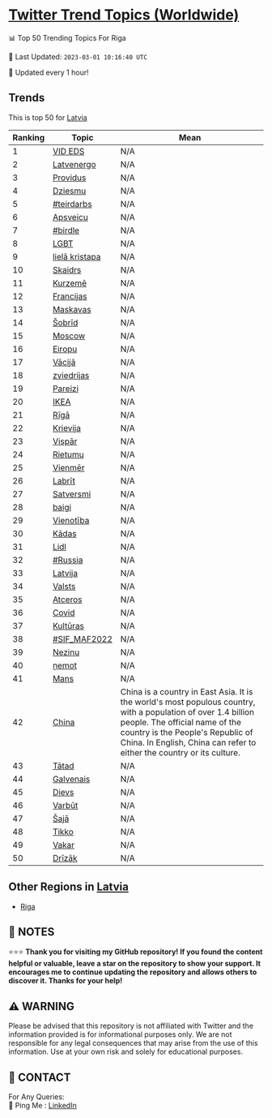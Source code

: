 [Twitter Trend Topics (Worldwide)](https://github.com/ErcinDedeoglu/Twitter-Trend-Topics)
==========


📊 Top 50 Trending Topics For Riga

📆 Last Updated: `2023-03-01 10:16:40 UTC`

🔧 Updated every 1 hour!


## Trends

This is top 50 for [Latvia](</Latvia>)

| Ranking | Topic | Mean |
| ------- | ------------ | ------------ |
| 1 | [VID EDS](http://twitter.com/search?q=VID+EDS) | N/A |
| 2 | [Latvenergo](http://twitter.com/search?q=Latvenergo) | N/A |
| 3 | [Providus](http://twitter.com/search?q=Providus) | N/A |
| 4 | [Dziesmu](http://twitter.com/search?q=Dziesmu) | N/A |
| 5 | [#teirdarbs](http://twitter.com/search?q=%23teirdarbs) | N/A |
| 6 | [Apsveicu](http://twitter.com/search?q=Apsveicu) | N/A |
| 7 | [#birdle](http://twitter.com/search?q=%23birdle) | N/A |
| 8 | [LGBT](http://twitter.com/search?q=LGBT) | N/A |
| 9 | [lielā kristapa](http://twitter.com/search?q=liel%c4%81+kristapa) | N/A |
| 10 | [Skaidrs](http://twitter.com/search?q=Skaidrs) | N/A |
| 11 | [Kurzemē](http://twitter.com/search?q=Kurzem%c4%93) | N/A |
| 12 | [Francijas](http://twitter.com/search?q=Francijas) | N/A |
| 13 | [Maskavas](http://twitter.com/search?q=Maskavas) | N/A |
| 14 | [Šobrīd](http://twitter.com/search?q=%c5%a0obr%c4%abd) | N/A |
| 15 | [Moscow](http://twitter.com/search?q=Moscow) | N/A |
| 16 | [Eiropu](http://twitter.com/search?q=Eiropu) | N/A |
| 17 | [Vācijā](http://twitter.com/search?q=V%c4%81cij%c4%81) | N/A |
| 18 | [zviedrijas](http://twitter.com/search?q=zviedrijas) | N/A |
| 19 | [Pareizi](http://twitter.com/search?q=Pareizi) | N/A |
| 20 | [IKEA](http://twitter.com/search?q=IKEA) | N/A |
| 21 | [Rīgā](http://twitter.com/search?q=R%c4%abg%c4%81) | N/A |
| 22 | [Krievija](http://twitter.com/search?q=Krievija) | N/A |
| 23 | [Vispār](http://twitter.com/search?q=Visp%c4%81r) | N/A |
| 24 | [Rietumu](http://twitter.com/search?q=Rietumu) | N/A |
| 25 | [Vienmēr](http://twitter.com/search?q=Vienm%c4%93r) | N/A |
| 26 | [Labrīt](http://twitter.com/search?q=Labr%c4%abt) | N/A |
| 27 | [Satversmi](http://twitter.com/search?q=Satversmi) | N/A |
| 28 | [baigi](http://twitter.com/search?q=baigi) | N/A |
| 29 | [Vienotība](http://twitter.com/search?q=Vienot%c4%abba) | N/A |
| 30 | [Kādas](http://twitter.com/search?q=K%c4%81das) | N/A |
| 31 | [Lidl](http://twitter.com/search?q=Lidl) | N/A |
| 32 | [#Russia](http://twitter.com/search?q=%23Russia) | N/A |
| 33 | [Latvija](http://twitter.com/search?q=Latvija) | N/A |
| 34 | [Valsts](http://twitter.com/search?q=Valsts) | N/A |
| 35 | [Atceros](http://twitter.com/search?q=Atceros) | N/A |
| 36 | [Covid](http://twitter.com/search?q=Covid) | N/A |
| 37 | [Kultūras](http://twitter.com/search?q=Kult%c5%abras) | N/A |
| 38 | [#SIF_MAF2022](http://twitter.com/search?q=%23SIF_MAF2022) | N/A |
| 39 | [Nezinu](http://twitter.com/search?q=Nezinu) | N/A |
| 40 | [ņemot](http://twitter.com/search?q=%c5%86emot) | N/A |
| 41 | [Mans](http://twitter.com/search?q=Mans) | N/A |
| 42 | [China](http://twitter.com/search?q=China) | China is a country in East Asia. It is the world's most populous country, with a population of over 1.4 billion people. The official name of the country is the People's Republic of China. In English, China can refer to either the country or its culture. |
| 43 | [Tātad](http://twitter.com/search?q=T%c4%81tad) | N/A |
| 44 | [Galvenais](http://twitter.com/search?q=Galvenais) | N/A |
| 45 | [Dievs](http://twitter.com/search?q=Dievs) | N/A |
| 46 | [Varbūt](http://twitter.com/search?q=Varb%c5%abt) | N/A |
| 47 | [Šajā](http://twitter.com/search?q=%c5%a0aj%c4%81) | N/A |
| 48 | [Tikko](http://twitter.com/search?q=Tikko) | N/A |
| 49 | [Vakar](http://twitter.com/search?q=Vakar) | N/A |
| 50 | [Drīzāk](http://twitter.com/search?q=Dr%c4%abz%c4%81k) | N/A |



## Other Regions in [Latvia](</Latvia>)

* [Riga](</Latvia/Riga.md>)



## 📝 NOTES

⭐⭐⭐ **Thank you for visiting my GitHub repository! If you found the content helpful or valuable, leave a star on the repository to show your support. It encourages me to continue updating the repository and allows others to discover it. Thanks for your help!**


## ⚠️ WARNING

Please be advised that this repository is not affiliated with Twitter and the information provided is for informational purposes only. We are not responsible for any legal consequences that may arise from the use of this information. Use at your own risk and solely for educational purposes.


## 📨 CONTACT

 For Any Queries:  
            🏓 Ping Me : [LinkedIn](https://www.linkedin.com/in/ercindedeoglu/)
